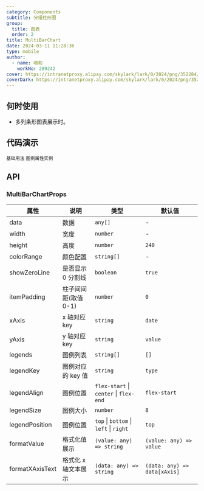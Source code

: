 ```yaml
---
category: Components
subtitle: 分组柱形图
group:
  title: 图表
  order: 2
title: MultiBarChart
date: 2024-03-11 11:28:36
type: mobile
author:
  - name: 喧和
    workNo: 289242
cover: https://intranetproxy.alipay.com/skylark/lark/0/2024/png/352284/1710144923933-b8857bd2-3b70-43c6-aec4-07050e978493.png
coverDark: https://intranetproxy.alipay.com/skylark/lark/0/2024/png/352284/1710144923933-b8857bd2-3b70-43c6-aec4-07050e978493.png
---
```


## 何时使用

- 多列条形图表展示时。

## 代码演示

<code src="./demo/simple.tsx">基础用法</code>
<code src="./demo/legend.tsx">图例属性实例</code>

## API

### MultiBarChartProps

| 属性            | 说明                 | 类型                                   | 默认值                       |
| --------------- | -------------------- | -------------------------------------- | ---------------------------- |
| data            | 数据                 | `any[]`                                | -                            |
| width           | 宽度                 | `number`                               | -                            |
| height          | 高度                 | `number`                               | `240`                        |
| colorRange      | 颜色配置             | `string[]`                             | -                            |
| showZeroLine    | 是否显示 0 分割线    | `boolean`                              | `true`                       |
| itemPadding     | 柱子间间距(取值 0-1) | `number`                               | `0`                          |
| xAxis           | x 轴对应 key         | `string`                               | `date`                       |
| yAxis           | y 轴对应 key         | `string`                               | `value`                      |
| legends         | 图例列表             | `string[]`                             | `[]`                         |
| legendKey       | 图例对应的 key 值    | `string`                               | `type`                       |
| legendAlign     | 图例位置             | `flex-start` \| `center` \| `flex-end` | `flex-start`                 |
| legendSize      | 图例大小             | `number`                               | `8`                          |
| legendPosition  | 图例位置             | `top` \| `bottom` \| `left` \| `right` | `top`                        |
| formatValue     | 格式化值展示         | `(value: any) => string`               | `(value: any) => value`      |
| formatXAxisText | 格式化 x 轴文本展示  | `(data: any) => string`                | `(data: any) => data[xAxis]` |
